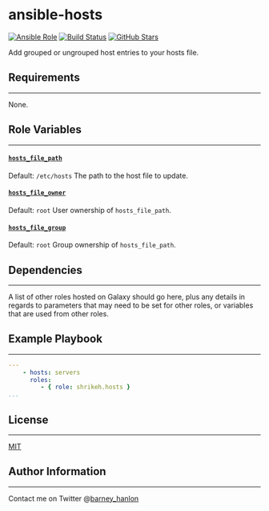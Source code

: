 # ansible-hosts

[![Ansible Role](https://img.shields.io/ansible/role/ansible-6104.svg)](https://galaxy.ansible.com/detail#/role/6104)
[![Build Status](https://travis-ci.org/shrikeh-ansible-roles/ansible-hosts.svg)](https://travis-ci.org/shrikeh-ansible-roles/ansible-hosts)
[![GitHub Stars](https://img.shields.io/github/stars/shrikeh-ansible-roles/ansible-hosts.svg)](https://github.com/shrikeh-ansible-roles/ansible-hosts)

Add grouped or ungrouped host entries to your hosts file.

## Requirements
------------

None.

## Role Variables
--------------
#### [`hosts_file_path`][hosts_file_path]
Default: `/etc/hosts`
The path to the host file to update.

#### [`hosts_file_owner`][hosts_file_group]
Default: `root`
User ownership of `hosts_file_path`.

#### [`hosts_file_group`][hosts_file_group]
Default: `root`
Group ownership of `hosts_file_path`.

## Dependencies
------------

A list of other roles hosted on Galaxy should go here, plus any details in regards to parameters that may need to be set for other roles, or variables that are used from other roles.

## Example Playbook
----------------

```YAML
---
    - hosts: servers
      roles:
         - { role: shrikeh.hosts }
...
```

## License
-------

[MIT][licence]

## Author Information
------------------
Contact me on Twitter @[barney_hanlon][twitter]

[hosts_file_path]: https://github.com/shrikeh-ansible-roles/ansible-hosts/blob/master/defaults/main.yml#L3 "Link to the variable definition in defaults.yml"
[hosts_file_owner]: https://github.com/shrikeh-ansible-roles/ansible-hosts/blob/master/defaults/main.yml#L4
[hosts_file_group]: https://github.com/shrikeh-ansible-roles/ansible-hosts/blob/master/defaults/main.yml#L5
[licence]: https://raw.githubusercontent.com/shrikeh-ansible-roles/ansible-hosts/master/LICENSE "Link to the license in the repository"
[twitter]: https://twitter.com/barney_hanlon "Link to my Twitter page"
